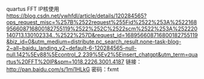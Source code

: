 quartus FFT IP核使用
https://blog.csdn.net/ywhfdl/article/details/120284565?ops_request_misc=%257B%2522request%255Fid%2522%253A%2522168956608716800182755119%2522%252C%2522scm%2522%253A%252220140713.130102334..%2522%257D&request_id=168956608716800182755119&biz_id=0&utm_medium=distribute.pc_search_result.none-task-blog-2~all~baidu_landing_v2~default-6-120284565-null-null.142%5Ev88%5Econtrol_2,239%5Ev2%5Einsert_chatgpt&utm_term=quartus%20FFT%20IP&spm=1018.2226.3001.4187
链接：http://pan.baidu.com/s/1mi1HLkG 密码：fxmt
